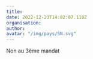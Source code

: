 ```yaml
---
title: 
date: 2022-12-23T14:02:07.118Z
organisation: 
author: 
avatar: "/img/pays/SN.svg"
---
```


Non au 3ème mandat 